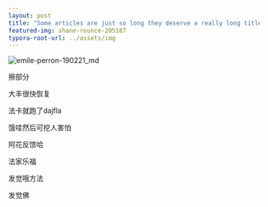 ```yaml
---
layout: post
title: "Some articles are just so long they deserve a really long title to see if things will break well"
featured-img: shane-rounce-205187
typora-root-url: ../assets/img
---
```


![emile-perron-190221_md](/posts/emile-perron-190221_md.jpg)

擦部分

大丰很快恢复

法卡就跑了dajfla

饿哇然后可挖人害怕

阿花反馈哈

法家乐福

发觉哦方法

发觉佛